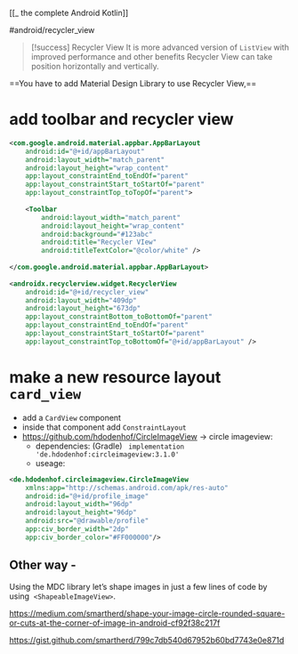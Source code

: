 [[_ the complete Android Kotlin]]

#android/recycler_view


>[!success] Recycler View
>It is more advanced version of `ListView` with improved performance and other benefits
>Recycler View can take position horizontally and vertically.


==You have to add Material Design Library to use Recycler View,==
 
# add toolbar and recycler view
```xml
<com.google.android.material.appbar.AppBarLayout  
    android:id="@+id/appBarLayout"  
    android:layout_width="match_parent"  
    android:layout_height="wrap_content"  
    app:layout_constraintEnd_toEndOf="parent"  
    app:layout_constraintStart_toStartOf="parent"  
    app:layout_constraintTop_toTopOf="parent">  
  
    <Toolbar       
	    android:layout_width="match_parent"  
        android:layout_height="wrap_content"  
        android:background="#123abc"  
        android:title="Recycler VIew"  
        android:titleTextColor="@color/white" />  
  
</com.google.android.material.appbar.AppBarLayout>  
  
<androidx.recyclerview.widget.RecyclerView  
    android:id="@+id/recycler_view"  
    android:layout_width="409dp"  
    android:layout_height="673dp"  
    app:layout_constraintBottom_toBottomOf="parent"  
    app:layout_constraintEnd_toEndOf="parent"  
    app:layout_constraintStart_toStartOf="parent"  
    app:layout_constraintTop_toBottomOf="@+id/appBarLayout" />
```

# make a new resource layout `card_view`
- add a `CardView` component
- inside that component add `ConstraintLayout`
- https://github.com/hdodenhof/CircleImageView -> circle imageview:
	- dependencies: (Gradle) ` implementation 'de.hdodenhof:circleimageview:3.1.0'`
	- useage:
```xml
<de.hdodenhof.circleimageview.CircleImageView
    xmlns:app="http://schemas.android.com/apk/res-auto"
    android:id="@+id/profile_image"
    android:layout_width="96dp"
    android:layout_height="96dp"
    android:src="@drawable/profile"
    app:civ_border_width="2dp"
    app:civ_border_color="#FF000000"/>
```


## Other way -<ShapeableImageView>

Using the MDC library let’s shape images in just a few lines of code by using  `<ShapeableImageView>`.

https://medium.com/smartherd/shape-your-image-circle-rounded-square-or-cuts-at-the-corner-of-image-in-android-cf92f38c217f

https://gist.github.com/smartherd/799c7db540d67952b60bd7743e0e871d 


















